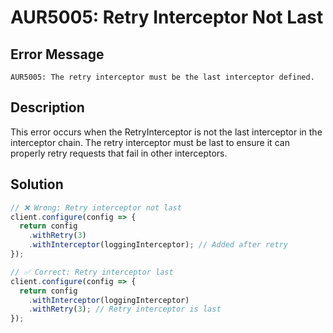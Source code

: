 # AUR5005: Retry Interceptor Not Last

## Error Message

`AUR5005: The retry interceptor must be the last interceptor defined.`

## Description

This error occurs when the RetryInterceptor is not the last interceptor in the interceptor chain. The retry interceptor must be last to ensure it can properly retry requests that fail in other interceptors.

## Solution

```typescript
// ❌ Wrong: Retry interceptor not last
client.configure(config => {
  return config
    .withRetry(3)
    .withInterceptor(loggingInterceptor); // Added after retry
});

// ✅ Correct: Retry interceptor last
client.configure(config => {
  return config
    .withInterceptor(loggingInterceptor)
    .withRetry(3); // Retry interceptor is last
});
```